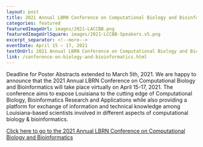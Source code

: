 ```yaml
--- 
layout: post
title: 2021 Annual LBRN Conference on Computational Biology and Bioinformatics
categories: featured
featuredImageUrl: images/2021-LACCBB.png
featuredImageUrlSquare: images/2021-LCCBB-Speakers.v5.png
excerpt_separator: <!--more-->
eventDate: April 15 — 17, 2021
textOnUrl: 2021 Annual LBRN Conference on Computational Biology and Bioinformatics
link: /conference-on-biology-and-bioinformatics.html
--- 
```

<p>Deadline for Poster Abstracts extended to March 5th, 2021. We are happy to announce that the 2021 Annual LBRN Conference on Computational Biology and Bioinformatics will take place virtually on April 15-17, 2021. <!--more-->The conference aims to expose Louisiana to the cutting edge of Computational Biology, Bioinformatics Research and Applications while also providing a platform for exchange of information and technical knowledge among Louisiana-based scientists involved in different aspects of computational biology & bioinformatics.</p>

<p><a class="button" href="{{ "/conference-on-biology-and-bioinformatics.html" | relative_url }}">Click here to go to the 2021 Annual LBRN Conference on Computational Biology and Bioinformatics</a></p>
